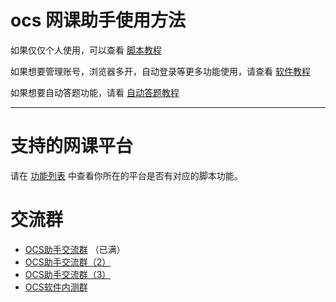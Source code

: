 # ocs 网课助手使用方法

如果仅仅个人使用，可以查看  [脚本教程](https://enncy.github.io/online-course-script/script)

如果想要管理账号，浏览器多开，自动登录等更多功能使用，请查看 [软件教程](https://enncy.github.io/online-course-script/app) 

如果想要自动答题功能，请看 [自动答题教程](https://enncy.github.io/online-course-script/answerer-wrappers)

*** 
 
# 支持的网课平台

请在  [功能列表](https://enncy.github.io/online-course-script/feat-list) 中查看你所在的平台是否有对应的脚本功能。

# 交流群

-   [OCS助手交流群](https://qm.qq.com/cgi-bin/qm/qr?k=V33SnmNUa_ITyoe5FjZhR3LrRcoBD8x0&jump_from=webapi) （已满）
-   [OCS助手交流群（2）](https://qm.qq.com/cgi-bin/qm/qr?k=r2id1kAmyKz8CT77045a1XLUD7g3yIPJ&jump_from=webapi)  
-   [OCS助手交流群（3）](https://qm.qq.com/cgi-bin/qm/qr?k=Y9NXoI1MYzuMaEm3_tvMPY8jPxPCxiCk&jump_from=webapi)  
-   [OCS软件内测群](https://qm.qq.com/cgi-bin/qm/qr?k=yesrH-t4_-pCsn29uRuGRz7ShDLZ16d8&jump_from=webapi) 
 


